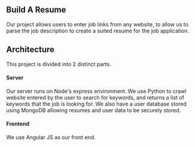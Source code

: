 ## Build A Resume ##

Our project allows users to enter job links from any website, to allow us to parse the job description to create a suited resume for the job application.



## Architecture ##
This project is divided into 2 distinct parts.

#### Server  ####
Our server runs on Node's express environment. We use Python to crawl website entered by the user to search for keywords, and returns a list of keywords that the job is looking for. We also have a user database stored using MongoDB allowing resumes and user data to be securely stored.

#### Frontend ####
We use Angular JS as our front end.

